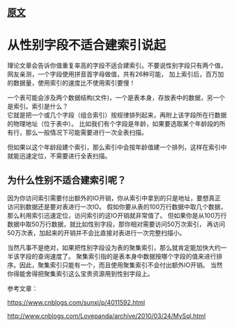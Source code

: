 ## [原文](https://blog.csdn.net/Win32FanEx/article/details/79513857)

# 从性别字段不适合建索引说起

理论文章会告诉你值重复率高的字段不适合建索引。不要说性别字段只有两个值，网友亲测，一个字段使用拼音首字母做值，共有26种可能，
加上索引后，百万加的数据量，使用索引的速度比不使用索引要慢！

一个表可能会涉及两个数据结构(文件)，一个是表本身，存放表中的数据，另一个是索引。索引是什么？    
它就是把一个或几个字段（组合索引）按规律排列起来，再附上该字段所在行数据的物理地址（位于表中）。
比如我们有个字段是年龄，如果要选取某个年龄段的所有行，那么一般情况下可能需要进行一次全表扫描。

但如果以这个年龄段建个索引，那么索引中会按年龄值建一个排列，这样在索引中就能迅速定位，不需要进行全表扫描。

## 为什么性别不适合建索引呢？      
因为你访问索引需要付出额外的IO开销，你从索引中拿到的只是地址，要想真正访问到数据还是要对表进行一次IO。
假如你要从表的100万行数据中取几个数据，那么利用索引迅速定位，访问索引的这IO开销就非常值了。
但如果你是从100万行数据中取50万行数据，就比如性别字段，那你相对需要访问50万次索引，
再访问50万次表，加起来的开销并不会比直接对表进行一次完整扫描小。

当然凡事不是绝对，如果把性别字段设为表的聚集索引，那么就肯定能加快大约一半该字段的查询速度了。
聚集索引指的是表本身中数据按哪个字段的值来进行排序。因此，聚集索引只能有一个，而且使用聚集索引不会付出额外IO开销。
当然你得能舍得把聚集索引这么宝贵资源用到性别字段上。

参考文章：

<https://www.cnblogs.com/sunxi/p/4011592.html>

<http://www.cnblogs.com/Lovepanda/archive/2010/03/24/MySql.html>
 
